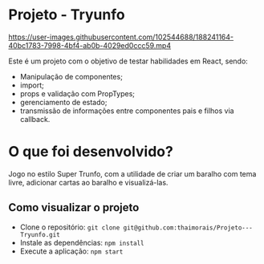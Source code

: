 # Projeto - Tryunfo
https://user-images.githubusercontent.com/102544688/188241164-40bc1783-7998-4bf4-ab0b-4029ed0ccc59.mp4

Este é um projeto com o objetivo de testar habilidades em React, sendo:
* Manipulação de componentes;
* import;
* props e validação com PropTypes;
* gerenciamento de estado;
* transmissão de informações entre componentes pais e filhos via callback.

# O que foi desenvolvido?
Jogo no estilo Super Trunfo, com a utilidade de criar um baralho com tema livre, adicionar cartas ao baralho e visualizá-las.

## Como visualizar o projeto
* Clone o repositório:
```git clone git@github.com:thaimorais/Projeto---Tryunfo.git```
* Instale as dependências:
```npm install```
* Execute a aplicação:
```npm start```
